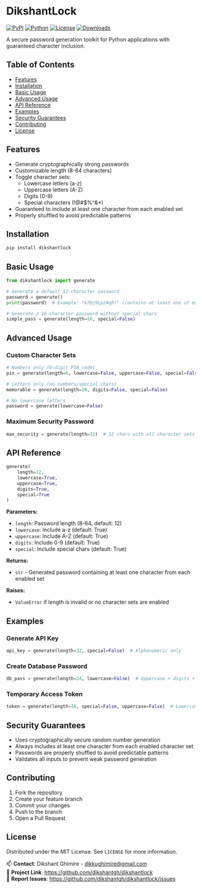 # DikshantLock  
[![PyPI](https://img.shields.io/pypi/v/dikshantlock)](https://pypi.org/project/dikshantlock/) 
[![Python](https://img.shields.io/pypi/pyversions/dikshantlock)](https://pypi.org/project/dikshantlock/) 
[![License](https://img.shields.io/pypi/l/dikshantlock)](https://pypi.org/project/dikshantlock/) 
[![Downloads](https://img.shields.io/pypi/dm/dikshantlock)](https://pypi.org/project/dikshantlock/)  

A secure password generation toolkit for Python applications with guaranteed character inclusion.  

## Table of Contents  
- [Features](#features)  
- [Installation](#installation)  
- [Basic Usage](#basic-usage)  
- [Advanced Usage](#advanced-usage)  
- [API Reference](#api-reference)  
- [Examples](#examples)  
- [Security Guarantees](#security-guarantees)  
- [Contributing](#contributing)  
- [License](#license)  

## Features  
- Generate cryptographically strong passwords  
- Customizable length (8-64 characters)  
- Toggle character sets:  
  - Lowercase letters (a-z)  
  - Uppercase letters (A-Z)  
  - Digits (0-9)  
  - Special characters (!@#$%^&*)  
- Guaranteed to include at least one character from each enabled set  
- Properly shuffled to avoid predictable patterns  

## Installation  
```bash
pip install dikshantlock
```

## Basic Usage  
```python
from dikshantlock import generate  

# Generate a default 12-character password  
password = generate()  
print(password)  # Example: "k7@j9Lp2#qR!" (contains at least one of each character type)

# Generate a 16-character password without special chars  
simple_pass = generate(length=16, special=False)  
```

## Advanced Usage  

### Custom Character Sets  
```python
# Numbers only (6-digit PIN code)  
pin = generate(length=6, lowercase=False, uppercase=False, special=False)  

# Letters only (no numbers/special chars)  
memorable = generate(length=20, digits=False, special=False)  

# No lowercase letters  
password = generate(lowercase=False)  
```

### Maximum Security Password  
```python
max_security = generate(length=32)  # 32 chars with all character sets enabled  
```

## API Reference  
```python
generate(
    length=12,
    lowercase=True,
    uppercase=True,
    digits=True,
    special=True
)
```

**Parameters:**  
- `length`: Password length (8-64, default: 12)  
- `lowercase`: Include a-z (default: True)  
- `uppercase`: Include A-Z (default: True)  
- `digits`: Include 0-9 (default: True)  
- `special`: Include special chars (default: True)  

**Returns:**  
- `str` - Generated password containing at least one character from each enabled set  

**Raises:**  
- `ValueError` if length is invalid or no character sets are enabled  

## Examples  

### Generate API Key  
```python
api_key = generate(length=32, special=False)  # Alphanumeric only  
```

### Create Database Password  
```python
db_pass = generate(length=24, lowercase=False)  # Uppercase + digits + special chars only  
```

### Temporary Access Token  
```python
token = generate(length=16, special=False, uppercase=False)  # Lowercase + digits only  
```

## Security Guarantees  
- Uses cryptographically secure random number generation  
- Always includes at least one character from each enabled character set  
- Passwords are properly shuffled to avoid predictable patterns  
- Validates all inputs to prevent weak password generation  

## Contributing  
1. Fork the repository  
2. Create your feature branch   
3. Commit your changes   
4. Push to the branch   
5. Open a Pull Request  

## License  
Distributed under the MIT License. See `LICENSE` for more information.  

📫 **Contact**: Dikshant Ghimire - dikkughimire@gmail.com  
🔗 **Project Link**: https://github.com/dikshantgh/dikshantlock  
🐛 **Report Issues**: https://github.com/dikshantgh/dikshantlock/issues